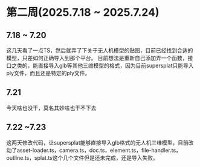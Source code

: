 # 第二周(2025.7.18 ~ 2025.7.24)

## 7.18 ~ 7.20
这几天看了一点TS，然后就弄了下关于无人机模型的贴图，目前已经找到合适的模型，只差如何正确导入到那个平台。
目前想法是重新自己添加弄一个函数，接口之类的，能直接导入glb等其他三维模型的格式，因为目前supersplat只能导入ply文件，而且还是特定的ply文件。

## 7.21
今天啥也没干，莫名其妙啥也干不下去

## 7.22 ~7.23
这两天修改代码，让supersplat能够直接导入glb格式的无人机三维模型，目前改动了asset-loader.ts，camera.ts，doc.ts，element.ts，file-handler.ts，outline.ts，splat.ts这个几个文件但是还未完成，还是导入失败。
